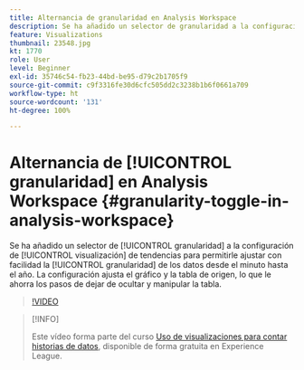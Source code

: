 ```yaml
---
title: Alternancia de granularidad en Analysis Workspace
description: Se ha añadido un selector de granularidad a la configuración de visualización de tendencias para permitirle ajustar con facilidad la granularidad de los datos desde el minuto hasta el año. La configuración ajusta el gráfico y la tabla de origen, lo que le ahorra los pasos de dejar de ocultar y manipular la tabla.
feature: Visualizations
thumbnail: 23548.jpg
kt: 1770
role: User
level: Beginner
exl-id: 35746c54-fb23-44bd-be95-d79c2b1705f9
source-git-commit: c9f3316fe30d6cfc505dd2c3238b1b6f0661a709
workflow-type: ht
source-wordcount: '131'
ht-degree: 100%

---
```


# Alternancia de [!UICONTROL granularidad] en Analysis Workspace {#granularity-toggle-in-analysis-workspace}

Se ha añadido un selector de [!UICONTROL granularidad] a la configuración de [!UICONTROL visualización] de tendencias para permitirle ajustar con facilidad la [!UICONTROL granularidad] de los datos desde el minuto hasta el año. La configuración ajusta el gráfico y la tabla de origen, lo que le ahorra los pasos de dejar de ocultar y manipular la tabla.

>[!VIDEO](https://video.tv.adobe.com/v/23548/?quality=12)

>[!INFO]
>
> Este vídeo forma parte del curso [Uso de visualizaciones para contar historias de datos](https://experienceleague.adobe.com/?recommended=Analytics-U-1-2021.1.visualizations&amp;lang=es), disponible de forma gratuita en Experience League.
